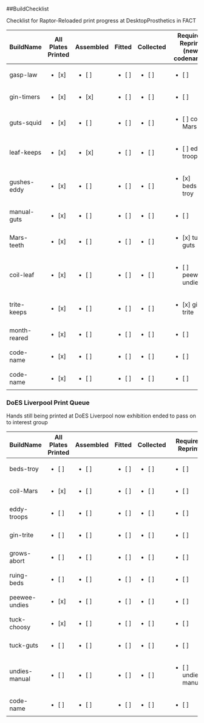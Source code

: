 ##BuildChecklist

Checklist for Raptor-Reloaded print progress at DesktopProsthetics in FACT

BuildName | All Plates Printed | Assembled | Fitted | Collected | Requires Reprint (new codename)
------------ | ------------- |------------ | ------------- | ------------ | -------------  
gasp-law | <ul><li>[x] </li>| <ul><li>[ ] </li>| <ul><li>[ ] </li>| <ul><li>[ ] </li>| <ul><li>[ ] </li>
gin-timers | <ul><li>[x] </li>| <ul><li>[x] </li>| <ul><li>[ ] </li>| <ul><li>[ ] </li>| <ul><li>[ ] </li>
guts-squid | <ul><li>[x] </li>| <ul><li>[ ] </li>| <ul><li>[ ] </li>| <ul><li>[ ] </li>| <ul><li>[ ] coil-Mars</li>
leaf-keeps | <ul><li>[x] </li>| <ul><li>[x] </li>| <ul><li>[ ] </li>| <ul><li>[ ] </li>| <ul><li>[ ] eddy-troops</li>
gushes-eddy | <ul><li>[x] </li>| <ul><li>[ ] </li>| <ul><li>[ ] </li>| <ul><li>[ ] </li>| <ul><li>[x] beds-troy</li>
manual-guts | <ul><li>[x] </li>| <ul><li>[ ] </li>| <ul><li>[ ] </li>| <ul><li>[ ] </li>| <ul><li>[ ] </li>
Mars-teeth | <ul><li>[x] </li>| <ul><li>[ ] </li>| <ul><li>[ ] </li>| <ul><li>[ ] </li>| <ul><li>[x] tuck-guts</li>
coil-leaf | <ul><li>[x] </li>| <ul><li>[ ] </li>| <ul><li>[ ] </li>| <ul><li>[ ] </li>| <ul><li>[ ] peewee-undies</li>
trite-keeps | <ul><li>[x] </li>| <ul><li>[ ] </li>| <ul><li>[ ] </li>| <ul><li>[ ] </li>| <ul><li>[x] gin-trite</li>
month-reared | <ul><li>[x] </li>| <ul><li>[ ] </li>| <ul><li>[ ] </li>| <ul><li>[ ] </li>| <ul><li>[ ] </li>
code-name | <ul><li>[x] </li>| <ul><li>[ ] </li>| <ul><li>[ ] </li>| <ul><li>[ ] </li>| <ul><li>[ ] </li>
code-name | <ul><li>[x] </li>| <ul><li>[ ] </li>| <ul><li>[ ] </li>| <ul><li>[ ] </li>| <ul><li>[ ] </li>

### DoES Liverpool Print Queue

Hands still being printed at DoES Liverpool now exhibition ended to pass on to interest group

BuildName | All Plates Printed | Assembled | Fitted | Collected | Requires Reprint 
------------ | ------------- |------------ | ------------- | ------------ | ------------- 
beds-troy | <ul><li>[ ] </li>| <ul><li>[ ] </li>| <ul><li>[ ] </li>| <ul><li>[ ] </li>| <ul><li>[ ] </li>
coil-Mars | <ul><li>[x] </li>| <ul><li>[ ] </li>| <ul><li>[ ] </li>| <ul><li>[ ] </li>| <ul><li>[ ] </li>
eddy-troops | <ul><li>[ ] </li>| <ul><li>[ ] </li>| <ul><li>[ ] </li>| <ul><li>[ ] </li>| <ul><li>[ ] </li>
gin-trite | <ul><li>[ ] </li>| <ul><li>[ ] </li>| <ul><li>[ ] </li>| <ul><li>[ ] </li>| <ul><li>[ ] </li>
grows-abort | <ul><li>[ ] </li>| <ul><li>[ ] </li>| <ul><li>[ ] </li>| <ul><li>[ ] </li>| <ul><li>[ ] </li>
ruing-beds | <ul><li>[ ] </li>| <ul><li>[ ] </li>| <ul><li>[ ] </li>| <ul><li>[ ] </li>| <ul><li>[ ] </li>
peewee-undies | <ul><li>[x] </li>| <ul><li>[ ] </li>| <ul><li>[ ] </li>| <ul><li>[ ] </li>| <ul><li>[ ] </li>
tuck-choosy | <ul><li>[x] </li>| <ul><li>[ ] </li>| <ul><li>[ ] </li>| <ul><li>[ ] </li>| <ul><li>[ ] </li>
tuck-guts | <ul><li>[ ] </li>| <ul><li>[ ] </li>| <ul><li>[ ] </li>| <ul><li>[ ] </li>| <ul><li>[ ] </li>
undies-manual | <ul><li>[ ] </li>| <ul><li>[ ] </li>| <ul><li>[ ] </li>| <ul><li>[ ] </li>| <ul><li>[ ] undies-manual </li>
code-name | <ul><li>[ ] </li>| <ul><li>[ ] </li>| <ul><li>[ ] </li>| <ul><li>[ ] </li>| <ul><li>[ ] </li>


